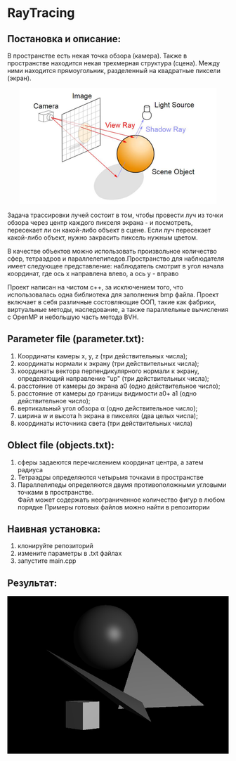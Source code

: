 # RayTracing
## Постановка и описание:

В пространстве есть некая точка обзора (камера). Также в пространстве находится некая трехмерная структура (сцена). Между ними находится прямоугольник, разделенный на квадратные пиксели (экран).

<p align="center">
  <img src="screenshots/ray.png" alt="Ray Image">
</p>

Задача трассировки лучей состоит в том, чтобы провести луч из точки обзора через центр каждого пикселя экрана - и посмотреть, пересекает ли он какой-либо объект в сцене. Если луч пересекает какой-либо объект, нужно закрасить пиксель нужным цветом.

В качестве объектов можно использовать произвольное количество сфер, тетраэдров и параллелепипедов.Пространство для наблюдателя имеет следующее представление: наблюдатель смотрит в угол начала координат, где ось x направлена влево, а ось y - вправо

Проект написан на чистом c++, за исключением того, что использовалась одна библиотека для заполнения bmp файла.
Проект включает в себя различные состовляющие ООП, такие как фабрики, виртуальные методы, наследование, а также  параллельные вычисления с OpenMP и небольшую часть метода BVH.

## Parameter file (parameter.txt):
1) Координаты камеры x, y, z (три действительных числа);
2) координаты нормали к экрану (три действительных числа);
3) координаты вектора перпендикулярного нормали к экрану, определяющий направление "up" (три действительных числа);
4) расстояние от камеры до экрана a0 (одно действительное число);
5) расстояние от камеры до границы видимости a0+ a1 (одно действительное число); 
6) вертикальный угол обзора α (одно действительное число);
7) ширина w и высота h экрана в пикселях (два целых числа);
8) координаты источника света (три действительных числа)

## Oblect file (objects.txt):
1) сферы задаеются перечислением координат центра, а затем радиуса
2) Тетраэдры определяются четырьмя точками в пространстве
3) Параллелипеды определяются двумя противоположными угловыми точками в пространстве.                                                                                                     
Файл может содержать неограниченное количество фигур в любом порядке
Примеры готовых файлов можно найти в репозитории

## Наивная установка:
1) клонируйте репозиторий
2) измените параметры в .txt файлах
3) запустите main.cpp

## Результат:

<p align="center">
  <img src="screenshots/out.png" alt="Ray Image">
</p>
